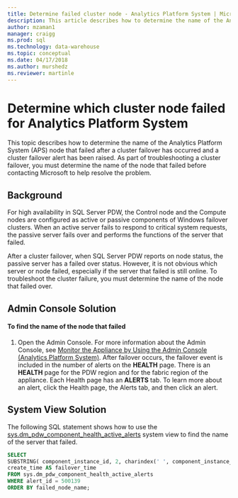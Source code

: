 ```yaml
---
title: Determine failed cluster node - Analytics Platform System | Microsoft Docs
description: This article describes how to determine the name of the Analytics Platform System (APS) node that failed after a cluster failover has occurred and a cluster failover alert has been raised. As part of troubleshooting a cluster failover, you must determine the name of the node that failed before contacting Microsoft to help resolve the problem.  
author: mzaman1 
manager: craigg
ms.prod: sql
ms.technology: data-warehouse
ms.topic: conceptual
ms.date: 04/17/2018
ms.author: murshedz
ms.reviewer: martinle
---
```


# Determine which cluster node failed for Analytics Platform System
This topic describes how to determine the name of the Analytics Platform System (APS) node that failed after a cluster failover has occurred and a cluster failover alert has been raised. As part of troubleshooting a cluster failover, you must determine the name of the node that failed before contacting Microsoft to help resolve the problem.  
  
## <a name="Background"></a>Background  
For high availability in SQL Server PDW, the Control node and the Compute nodes are configured as active or passive components of Windows failover clusters. When an active server fails to respond to critical system requests, the passive server fails over and performs the functions of the server that failed.  
  
After a cluster failover, when SQL Server PDW reports on node status, the passive server has a failed over status. However, it is not obvious which server or node failed, especially if the server that failed is still online. To troubleshoot the cluster failure, you must determine the name of the node that failed over.  
  
## <a name="AdminConsoleSolution"></a>Admin Console Solution  
  
#### To find the name of the node that failed  
  
1.  Open the Admin Console. For more information about the Admin Console, see [Monitor the Appliance by Using the Admin Console &#40;Analytics Platform System&#41;](monitor-the-appliance-by-using-the-admin-console.md). After failover occurs, the failover event is included in the number of alerts on the **HEALTH** page. There is an **HEALTH** page for the PDW region and for the fabric region of the appliance. Each Health page has an **ALERTS** tab. To learn more about an alert, click the Health page, the Alerts tab, and then click an alert.  
  
## <a name="SystemView"></a>System View Solution  
The following SQL statement shows how to use the [sys.dm_pdw_component_health_active_alerts](../relational-databases/system-dynamic-management-views/sys-dm-pdw-component-health-active-alerts-transact-sql.md) system view to find the name of the server that failed.  
  
```sql  
SELECT  
SUBSTRING( component_instance_id, 2, charindex(' ', component_instance_id, 1)-2) AS failed_node_name,  
create_time AS failover_time  
FROM sys.dm_pdw_component_health_active_alerts  
WHERE alert_id = 500139  
ORDER BY failed_node_name;  
```  
  

